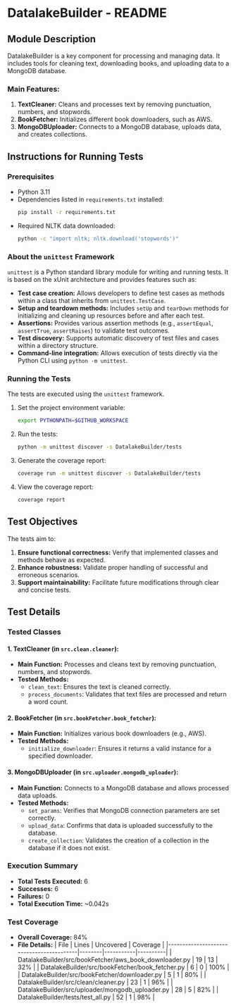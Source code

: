 # DatalakeBuilder - README

## Module Description
DatalakeBuilder is a key component for processing and managing data. It includes tools for cleaning text, downloading books, and uploading data to a MongoDB database.

### Main Features:
1. **TextCleaner:** Cleans and processes text by removing punctuation, numbers, and stopwords.
2. **BookFetcher:** Initializes different book downloaders, such as AWS.
3. **MongoDBUploader:** Connects to a MongoDB database, uploads data, and creates collections.

## Instructions for Running Tests

### Prerequisites
- Python 3.11
- Dependencies listed in `requirements.txt` installed:
  ```bash
  pip install -r requirements.txt
  ```
- Required NLTK data downloaded:
  ```bash
  python -c "import nltk; nltk.download('stopwords')"
  ```

### About the `unittest` Framework
`unittest` is a Python standard library module for writing and running tests. It is based on the xUnit architecture and provides features such as:
- **Test case creation:** Allows developers to define test cases as methods within a class that inherits from `unittest.TestCase`.
- **Setup and teardown methods:** Includes `setUp` and `tearDown` methods for initializing and cleaning up resources before and after each test.
- **Assertions:** Provides various assertion methods (e.g., `assertEqual`, `assertTrue`, `assertRaises`) to validate test outcomes.
- **Test discovery:** Supports automatic discovery of test files and cases within a directory structure.
- **Command-line integration:** Allows execution of tests directly via the Python CLI using `python -m unittest`.

### Running the Tests
The tests are executed using the `unittest` framework.

1. Set the project environment variable:
   ```bash
   export PYTHONPATH=$GITHUB_WORKSPACE
   ```
2. Run the tests:
   ```bash
   python -m unittest discover -s DatalakeBuilder/tests
   ```
3. Generate the coverage report:
   ```bash
   coverage run -m unittest discover -s DatalakeBuilder/tests
   ```
4. View the coverage report:
   ```bash
   coverage report
   ```

## Test Objectives
The tests aim to:
1. **Ensure functional correctness:** Verify that implemented classes and methods behave as expected.
2. **Enhance robustness:** Validate proper handling of successful and erroneous scenarios.
3. **Support maintainability:** Facilitate future modifications through clear and concise tests.

## Test Details

### Tested Classes

#### 1. **TextCleaner** (in `src.clean.cleaner`):
- **Main Function:** Processes and cleans text by removing punctuation, numbers, and stopwords.
- **Tested Methods:**
  - `clean_text`: Ensures the text is cleaned correctly.
  - `process_documents`: Validates that text files are processed and return a word count.

#### 2. **BookFetcher** (in `src.bookFetcher.book_fetcher`):
- **Main Function:** Initializes various book downloaders (e.g., AWS).
- **Tested Methods:**
  - `initialize_downloader`: Ensures it returns a valid instance for a specified downloader.

#### 3. **MongoDBUploader** (in `src.uploader.mongodb_uploader`):
- **Main Function:** Connects to a MongoDB database and allows processed data uploads.
- **Tested Methods:**
  - `set_params`: Verifies that MongoDB connection parameters are set correctly.
  - `upload_data`: Confirms that data is uploaded successfully to the database.
  - `create_collection`: Validates the creation of a collection in the database if it does not exist.

### Execution Summary
- **Total Tests Executed:** 6
- **Successes:** 6
- **Failures:** 0
- **Total Execution Time:** ~0.042s

### Test Coverage
- **Overall Coverage:** 84%
- **File Details:**
  | File                                     | Lines  | Uncovered | Coverage |
  |------------------------------------------|--------|-----------|----------|
  | DatalakeBuilder/src/bookFetcher/aws_book_downloader.py | 19     | 13        | 32%      |
  | DatalakeBuilder/src/bookFetcher/book_fetcher.py       | 6      | 0         | 100%     |
  | DatalakeBuilder/src/bookFetcher/downloader.py         | 5      | 1         | 80%      |
  | DatalakeBuilder/src/clean/cleaner.py                  | 23     | 1         | 96%      |
  | DatalakeBuilder/src/uploader/mongodb_uploader.py      | 28     | 5         | 82%      |
  | DatalakeBuilder/tests/test_all.py                     | 52     | 1         | 98%      |

